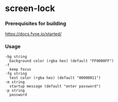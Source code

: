 # screen-lock

### Prerequisites for building

https://docs.fyne.io/started/

### Usage

```text
-bg string
  background color (rgba hex) (default "FF0000FF")
-f
  keep focus
-fg string
  text color (rgba hex) (default "00000011")
-m string
  startup message (default "enter password")
-p string
  password
```
